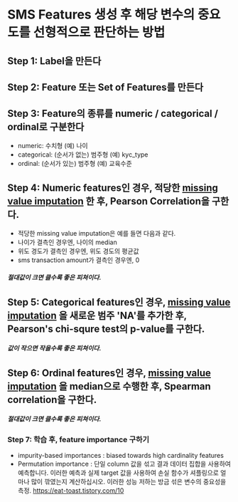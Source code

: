 # SMS Features 생성 후 해당 변수의 중요도를 선형적으로 판단하는 방법

## Step 1: Label을 만든다

## Step 2: Feature 또는 Set of Features를 만든다

## Step 3: Feature의 종류를 numeric / categorical / ordinal로 구분한다
- numeric: 수치형  (예) 나이
- categorical: (순서가 없는) 범주형   (예) kyc_type
- ordinal: (순서가 있는) 범주형   (예) 교육수준

## Step 4: Numeric features인 경우, 적당한 [missing value imputation] 한 후, Pearson Correlation을 구한다.
- 적당한 missing value imputation은 예를 들면 다음과 같다.
- 나이가 결측인 경우엔, 나이의 median
- 위도 경도가 결측인 경우엔, 위도 경도의 평균값
- sms transaction amount가 결측인 경우엔, 0
##### 절대값이 크면 클수록 좋은 피쳐이다.

## Step 5: Categorical features인 경우, [missing value imputation] 을 새로운 범주 'NA'를 추가한 후, Pearson's chi-squre test의 p-value를 구한다.
##### 값이 작으면 작을수록 좋은 피쳐이다.

## Step 6: Ordinal features인 경우, [missing value imputation] 을 median으로 수행한 후, Spearman correlation을 구한다.
##### 절대값이 크면 클수록 좋은 피쳐이다.

### Step 7: 학습 후, feature importance 구하기
- impurity-based importances : biased towards high cardinality features
- Permutation importance :  단일 column 값을 섞고 결과 데이터 집합을 사용하여 예측합니다. 이러한 예측과 실제 target 값을 사용하여 손실 함수가 셔플링으로 얼마나 많이 깎였는지 계산하십시오. 이러한 성능 저하는 방금 섞은 변수의 중요성을 측정. https://eat-toast.tistory.com/10

[missing value imputation]: missing-value-imputation.md
